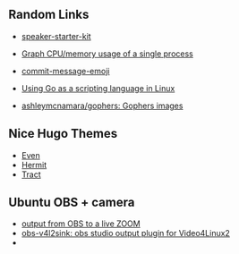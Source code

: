 
## Random Links

* [speaker-starter-kit](https://github.com/coryhouse/speaker-starter-kit/blob/master/README.md)
* [Graph CPU/memory usage of a single process](https://unix.stackexchange.com/questions/554/how-to-monitor-cpu-memory-usage-of-a-single-process)
* [commit-message-emoji](https://github.com/dannyfritz/commit-message-emoji/blob/master/README.md)

* [Using Go as a scripting language in Linux](https://blog.cloudflare.com/using-go-as-a-scripting-language-in-linux/)

* [ashleymcnamara/gophers: Gophers images](https://github.com/ashleymcnamara/gophers)


## Nice Hugo Themes

* [Even](https://themes.gohugo.io/hugo-theme-even/)
* [Hermit](https://themes.gohugo.io/hermit/)
* [Tract](https://tract-docs.dev/en/docs/getting-started/)

## Ubuntu OBS + camera

* [output from OBS to a live ZOOM](https://obsproject.com/forum/threads/has-anyone-successfully-output-from-obs-to-a-live-zoom-conference-on-linux.117026/)
* [obs-v4l2sink: obs studio output plugin for Video4Linux2](https://github.com/CatxFish/obs-v4l2sink)
* 
<!--stackedit_data:
eyJoaXN0b3J5IjpbMTIzMzIzNTY0NiwxMjQwMjU0MDA4LDIwND
I0Nzc2ODUsLTU1MDMzMzgyNl19
-->